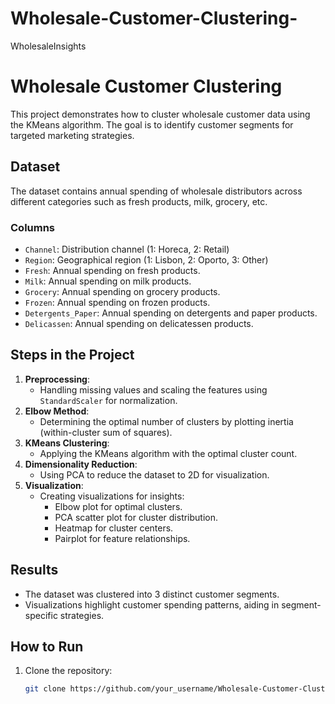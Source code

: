 # Wholesale-Customer-Clustering-
WholesaleInsights
# Wholesale Customer Clustering

This project demonstrates how to cluster wholesale customer data using the KMeans algorithm. The goal is to identify customer segments for targeted marketing strategies. 

## **Dataset**
The dataset contains annual spending of wholesale distributors across different categories such as fresh products, milk, grocery, etc.

### **Columns**
- `Channel`: Distribution channel (1: Horeca, 2: Retail)
- `Region`: Geographical region (1: Lisbon, 2: Oporto, 3: Other)
- `Fresh`: Annual spending on fresh products.
- `Milk`: Annual spending on milk products.
- `Grocery`: Annual spending on grocery products.
- `Frozen`: Annual spending on frozen products.
- `Detergents_Paper`: Annual spending on detergents and paper products.
- `Delicassen`: Annual spending on delicatessen products.

## **Steps in the Project**
1. **Preprocessing**:
   - Handling missing values and scaling the features using `StandardScaler` for normalization.
2. **Elbow Method**:
   - Determining the optimal number of clusters by plotting inertia (within-cluster sum of squares).
3. **KMeans Clustering**:
   - Applying the KMeans algorithm with the optimal cluster count.
4. **Dimensionality Reduction**:
   - Using PCA to reduce the dataset to 2D for visualization.
5. **Visualization**:
   - Creating visualizations for insights:
     - Elbow plot for optimal clusters.
     - PCA scatter plot for cluster distribution.
     - Heatmap for cluster centers.
     - Pairplot for feature relationships.

## **Results**
- The dataset was clustered into 3 distinct customer segments.
- Visualizations highlight customer spending patterns, aiding in segment-specific strategies.

## **How to Run**
1. Clone the repository:
   ```bash
   git clone https://github.com/your_username/Wholesale-Customer-Clustering.git
